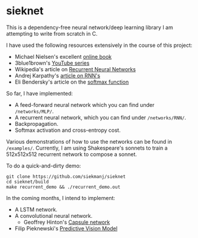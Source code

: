 # sieknet
This is a dependency-free neural network/deep learning library I am attempting to write from scratch in C. 

I have used the following resources extensively in the course of this project:

  * Michael Nielsen's excellent [online book](www.neuralnetworksanddeeplearning.com)
  * 3blue1brown's [YouTube series](https://www.youtube.com/watch?v=aircAruvnKk&list=PLZHQObOWTQDNU6R1_67000Dx_ZCJB-3pi)
  * Wikipedia's article on [Recurrent Neural Networks](https://en.wikipedia.org/wiki/Recurrent_neural_network) 
  * Andrej Karpathy's [article on RNN's](http://karpathy.github.io/2015/05/21/rnn-effectiveness/)
  * Eli Bendersky's article on the [softmax function](https://eli.thegreenplace.net/2016/the-softmax-function-and-its-derivative/)
   
So far, I have implemented:
  * A feed-forward neural network which you can find under `/networks/MLP/`. 
  * A recurrent neural network, which you can find under `/networks/RNN/`. 
  * Backpropagation.
  * Softmax activation and cross-entropy cost.
  
Various demonstrations of how to use the networks can be found in `/examples/`. Currently, I am  using Shakespeare's sonnets to train a 512x512x512 recurrent network to compose a sonnet. 

To do a quick-and-dirty demo:

```
git clone https://github.com/siekmanj/sieknet
cd sieknet/build
make recurrent_demo && ./recurrent_demo.out
```
  
In the coming months, I intend to implement:
  * A LSTM network.
  * A convolutional neural network.
    * Geoffrey Hinton's [Capsule network](https://en.wikipedia.org/wiki/Capsule_neural_network)
  * Filip Pieknewski's [Predictive Vision Model](https://blog.piekniewski.info/2016/11/04/predictive-vision-in-a-nutshell/)
